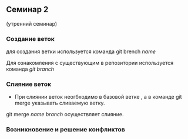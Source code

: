 ## Семинар 2

(утренний семинар)
### Создание веток

для создания ветки используется команда git brench _name_


Для ознакомления с существующим в репозитории используется команда *git branch*

### Слияние веток

* При слиянии веток неогбходимо в базовой ветке , а в команде git merge указывать сливаемую ветку.

git merge _name branch_ осуществляет слияние. 

### Возникновение и решение конфликтов
